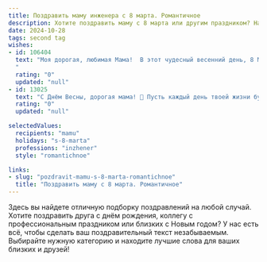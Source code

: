 ```yaml
---
title: Поздравить маму инженера с 8 марта. Романтичное
description: Хотите поздравить маму с 8 марта или другим праздником? Наш ИИ создаст незабываемое поздравление, а вы обязательно выделитесь среди других.  
date: 2024-10-28
tags: second tag
wishes:
- id: 106404
  text: "Моя дорогая, любимая Мама!  В этот чудесный весенний день, 8 Марта, я хочу от всей души поздравить тебя с праздником!  Ты – не только моя мама, но и удивительная женщина, талантливый инженер, чья сила и ум вдохновляют меня. Твоя нежность, забота и любовь – самые ценные сокровища в моей жизни. Пусть эта весна принесёт тебе светлые радостные дни, наполненные счастьем,  и пусть  твоя жизнь будет так же прекрасна и неповторима, как ты сама.  С любовью и нежностью, твой (твоя) (имя).
  "
  rating: "0"
  updated: "null"
- id: 13025
  text: "С Днём Весны, дорогая мама! 🌷 Пусть каждый день твоей жизни будет наполнен теплом и светом, как первая весенняя роса на листьях. Твоя мудрость и профессионализм, как инженер, вдохновляют меня каждый день. Пусть любовь и забота окружают тебя, как весенние цветы вокруг солнца. С любовью и благодарностью, твой ребенок. 💐"
  rating: "0"
  updated: "null"

selectedValues:
  recipients: "mamu"
  holidays: "s-8-marta"
  professions: "inzhener"
  style: "romantichnoe"

links:
- slug: "pozdravit-mamu-s-8-marta-romantichnoe"
  title: "Поздравить маму с 8 марта. Романтичное"
---
```


Здесь вы найдете отличную подборку поздравлений на любой случай.
Хотите поздравить друга с днём рождения, коллегу с профессиональным праздником или близких с Новым годом? У нас есть всё, чтобы сделать ваш поздравительный текст незабываемым. Выбирайте нужную категорию и находите лучшие слова для ваших близких и друзей!
